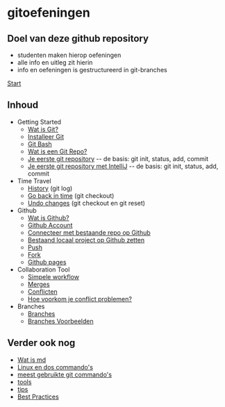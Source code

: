 # gitoefeningen

## Doel van deze github repository

* studenten maken hierop oefeningen
* alle info en uitleg zit hierin
* info en oefeningen is gestructureerd in git-branches

[Start](01_getting_started/01_wat_is_git.md)

## Inhoud

* Getting Started
    * [Wat is Git?](01_getting_started/01_wat_is_git.md)
    * [Installeer Git](01_getting_started/02_installeer_git.md)
    * [Git Bash](01_getting_started/03_git_bash.md)
    * [Wat is een Git Repo?](01_getting_started/04_wat_is_een_git_repo.md)
    * [Je eerste git repository](01_getting_started/05_git_basis_met_git_bash.md) -- de basis: git init, status, add, commit
    * [Je eerste git repository met IntelliJ](01_getting_started/06_git_basis_met_intellij.md) -- de basis: git init, status, add, commit 
* Time Travel
    * [History](02_time_travel/01_history.md) (git log)
    * [Go back in time](02_time_travel/02_go_back_in_time.md) (git checkout)
    * [Undo changes](02_time_travel/03_undo_changes.md) (git checkout en git reset)
* Github
    * [Wat is Github?](03_github/01_wat_is_github.md)
    * [Github Account](03_github/02_github_account.md)
    * [Connecteer met bestaande repo op Github](03_github/03_connect_with_existing_github_repo.md)
    * [Bestaand locaal project op Github zetten](03_github/04_connect_existing_local_repo.md)
    * [Push](03_github/05_push.md)
    * [Fork](03_github/06_fork.md)
    * [Github pages](03_github/07_github_pages.md)
* Collaboration Tool
    * [Simpele workflow](04_collaboration_tool/01_simpele_workflow.md)
    * [Merges](04_collaboration_tool/02_merges.md)
    * [Conflicten](04_collaboration_tool/03_conflicten.md)
    * [Hoe voorkom je conflict problemen?](04_collaboration_tool/04_conflicten_best_practices.md)
* Branches
    * [Branches](05_branches/01_branches.md) 
    * [Branches Voorbeelden](05_branches/02_branches_voorbeelden.md)
  

## Verder ook nog

* [Wat is md](999_allerlei/wat_is_md.md)
* [Linux en dos commando's](999_allerlei/linux_en_dos_commandos.md)
* [meest gebruikte git commando's](999_allerlei/git_commandos.md)
* [tools](999_allerlei/tools.md)
* [tips](999_allerlei/tips.md)
* [Best Practices](999_allerlei/best_practices.md)